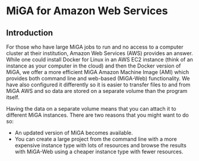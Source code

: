 # MiGA for Amazon Web Services

## Introduction
For those who have large MiGA jobs to run and no access to a computer cluster at their institution, Amazon Web Services (AWS) provides an answer. While one could install Docker for Linux in an AWS EC2 instance (think of an instance as your computer in the cloud)  and then the Docker version of MiGA, we offer a more efficient MiGA Amazon Machine Image (AMI) which provides both command line and web-based (MiGA-Web) functionality. We have also configured it differently so it is easier to transfer files to and from MiGA AWS and so data are stored on a separate volume than the program itself.

Having the data on a separate volume means that you can attach it to different MiGA instances. There are two reasons that you might want to do so: 
- An updated version of MiGA becomes available.
- You can create a large project from the command line with a more expensive instance type with lots of resources and browse the results with MiGA-Web using a cheaper instance type with fewer resources.


